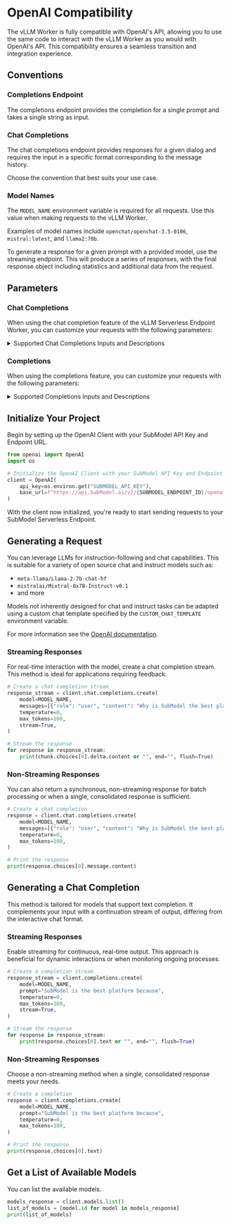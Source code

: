 # OpenAI Compatibility

The vLLM Worker is fully compatible with OpenAI's API, allowing you to use the same code to interact with the vLLM Worker as you would with OpenAI's API. This compatibility ensures a seamless transition and integration experience.

## Conventions

### Completions Endpoint
The completions endpoint provides the completion for a single prompt and takes a single string as input.

### Chat Completions
The chat completions endpoint provides responses for a given dialog and requires the input in a specific format corresponding to the message history.

Choose the convention that best suits your use case.

### Model Names
The `MODEL_NAME` environment variable is required for all requests. Use this value when making requests to the vLLM Worker.

Examples of model names include `openchat/openchat-3.5-0106`, `mistral:latest`, and `llama2:70b`.

To generate a response for a given prompt with a provided model, use the streaming endpoint. This will produce a series of responses, with the final response object including statistics and additional data from the request.

## Parameters

### Chat Completions
When using the chat completion feature of the vLLM Serverless Endpoint Worker, you can customize your requests with the following parameters:

<details>
<summary>Supported Chat Completions Inputs and Descriptions</summary>

| Parameter | Type | Default Value | Description |
|-----------|------|---------------|-------------|
| `messages` | Union[str, List[Dict[str, str]]] |  | List of messages, where each message is a dictionary with a `role` and `content`. The model's chat template will be applied to the messages automatically, so the model must have one or it should be specified as `CUSTOM_CHAT_TEMPLATE` env var. |
| `model` | str |  | The model repo that you've deployed on your SubModel Serverless Endpoint. If you are unsure what the name is or are baking the model in, use the guide to get the list of available models in the **Examples: Using your SubModel endpoint with OpenAI** section |
| `temperature` | Optional[float] | 0.7 | Float that controls the randomness of the sampling. Lower values make the model more deterministic, while higher values make the model more random. Zero means greedy sampling. |
| `top_p` | Optional[float] | 1.0 | Float that controls the cumulative probability of the top tokens to consider. Must be in (0, 1]. Set to 1 to consider all tokens. |
| `n` | Optional[int] | 1 | Number of output sequences to return for the given prompt. |
| `max_tokens` | Optional[int] | None | Maximum number of tokens to generate per output sequence. |
| `seed` | Optional[int] | None | Random seed to use for the generation. |
| `stop` | Optional[Union[str, List[str]]] | list | List of strings that stop the generation when they are generated. The returned output will not contain the stop strings. |
| `stream` | Optional[bool] | False | Whether to stream or not |
| `presence_penalty` | Optional[float] | 0.0 | Float that penalizes new tokens based on whether they appear in the generated text so far. Values > 0 encourage the model to use new tokens, while values < 0 encourage the model to repeat tokens. |
| `frequency_penalty` | Optional[float] | 0.0 | Float that penalizes new tokens based on their frequency in the generated text so far. Values > 0 encourage the model to use new tokens, while values < 0 encourage the model to repeat tokens. |
| `logit_bias` | Optional[Dict[str, float]] | None | Unsupported by vLLM |
| `user` | Optional[str] | None | Unsupported by vLLM |

### Additional Parameters Supported by vLLM

| Parameter | Type | Default Value | Description |
|-----------|------|---------------|-------------|
| `best_of` | Optional[int] | None | Number of output sequences that are generated from the prompt. From these `best_of` sequences, the top `极sequences are returned. `best_of` must be greater than or equal to `n`. This is treated as the beam width when `use_beam_search` is True. By default, `best_of` is set to `n`. |
| `top_k` | Optional[int] | -1 | Integer that controls the number of top tokens to consider. Set to -1 to consider all tokens. |
| `ignore_eos` | Optional[bool] | False | Whether to ignore the EOS token and continue generating tokens after the EOS token is generated. |
| `use_beam_search` | Optional[bool] | False | Whether to use beam search instead of sampling. |
| `stop_token_ids` | Optional[List[int]] | list | List of tokens that stop the generation when they are generated. The returned output will contain the stop tokens unless the stop tokens are special tokens. |
| `skip_special_tokens` | Optional[bool] | True | Whether to skip special tokens in the output. |
| `spaces_between_special_tokens` | Optional[bool] | True | Whether to add spaces between special tokens in the output. Defaults to True. |
| `add_generation_prompt` | Optional[bool] | True | Read more [here](https://huggingface.co/docs/transformers/main/en/chat_templating#what-are-generation-prompts) |
| `echo` | Optional[bool] | False | Echo back the prompt in addition to the completion |
| `repetition_penalty` | Optional[float] | 1.0 | Float that penalizes new tokens based on whether they appear in the prompt and the generated text so far. Values > 1 encourage the model to use new tokens, while values < 1 encourage the model to repeat tokens. |
| `min_p` | Optional[float] | 0.0 | Float that represents the minimum probability for a token to be considered, relative to the most likely token. Must be in [0, 1]. Set to 0 to disable. |
| `length_penalty` | Optional[float] | 1.0 | Float that penalizes sequences based on their length. Used in beam search. |
| `include_stop_str_in_output` | Optional[bool] | False | Whether to include the stop strings in output text. Defaults to False. |

</details>

### Completions
When using the completions feature, you can customize your requests with the following parameters:

<details>
<summary>Supported Completions Inputs and Descriptions</summary>

| Parameter | Type | Default Value | Description |
|-----------|------|---------------|-------------|
| `model` | str |  | The model repo that you've deployed on your SubModel Serverless Endpoint. If you are unsure what the name is or are baking the model in, use the guide to get the list of available models in the **Examples: Using your SubModel endpoint with OpenAI** section. |
| `prompt` | Union[List[int], List[List[int]], str, List[str]] |  | A string, array of strings, array of tokens, or array of token arrays to be used as the input for the model. |
| `suffix` | Optional[str] | None | A string to be appended to the end of the generated text. |
| `max_tokens` | Optional[int] | 16 | Maximum number of tokens to generate per output sequence. |
| `temperature` | Optional[float] | 1.0 | Float that controls the randomness of the sampling. Lower values make the model more deterministic, while higher values make the model more random. Zero means greedy sampling. |
| `top_p` | Optional[float] | 1.0 | Float that controls the cumulative probability of the top tokens to consider. Must be in (0, 1]. Set to 1 to consider all tokens. |
| `n` | Optional[int] | 1 | Number of output sequences to return for the given prompt. |
| `stream` | Optional[bool] | False | Whether to stream the output. |
| `logprobs` | Optional[int] | None | Number of log probabilities to return per output token. |
| `echo` | Optional[bool] | False | Whether to echo back the prompt in addition to the completion. |
| `stop` | Optional[Union[str, List[str]]] | list | List of strings that stop the generation when they are generated. The returned output will not contain the stop strings. |
| `seed` | Optional[int] | None | Random seed to use for the generation. |
| `presence_penalty` | Optional[float] | 0.0 | Float that penalizes new tokens based on whether they appear in the generated text so far. Values > 0 encourage the model to use new tokens, while values < 0 encourage the model to repeat tokens. |
| `frequency_penalty` | Optional[float] | 0.0 | Float that penalizes new tokens based on their frequency in the generated text so far. Values > 0 encourage the model to use new tokens, while values < 0 encourage the model to repeat tokens. |
| `best_of` | Optional[int] | None | Number of output sequences that are generated from the prompt. From these `best_of` sequences, the top `n` sequences are returned. `best_of` must be greater than or equal to `n`. This parameter influences the diversity of the output. |
| `logit_bias` | Optional[Dict[str, float]] | None | Dictionary of token IDs to biases. |
| `user` | Optional[str] | None | User identifier for personalizing responses. (Unsupported by vLLM) |

### Additional Parameters Supported by vLLM

| Parameter | Type | Default Value | Description |
|-----------|------|---------------|-------------|
| `top_k` | Optional[int] | -1 | Integer that controls the number of top tokens to consider. Set to -1 to consider all tokens. |
| `ignore_eos` | Optional[bool] | False | Whether to ignore the End Of Sentence token and continue generating tokens after the EOS token is generated. |
| `use_beam_search` | Optional[bool] | False | Whether to use beam search instead of sampling for generating outputs. |
| `stop_token_ids` | Optional[List[int]] | list | List of tokens that stop the generation when they are generated. The returned output will contain the stop tokens unless the stop tokens are special tokens. |
| `skip_special_tokens` | Optional[bool] | True | Whether to skip special tokens in the output. |
| `spaces_between_special_tokens` | Optional[bool] | True | Whether to add spaces between special tokens in the output. Defaults to True. |
| `repetition_penalty` | Optional[float] | 1.0 | Float that penalizes new tokens based on whether they appear in the prompt and the generated text so far. Values > 1 encourage the model to use new tokens, while values < 1 encourage the model to repeat tokens. |
| `min_p` | Optional[float] | 0.0 | Float that represents the minimum probability for a token to be considered, relative to the most likely token. Must be in [0, 1]. Set to 0 to disable. |
| `length_penalty` | Optional[float] | 1.0 | Float that penalizes sequences based on their length. Used in beam search. |
| `include_stop_str_in_output` | Optional[bool] | False | Whether to include the stop strings in output text. Defaults to False. |

</details>

## Initialize Your Project

Begin by setting up the OpenAI Client with your SubModel API Key and Endpoint URL.

```python
from openai import OpenAI
import os

# Initialize the OpenAI Client with your SubModel API Key and Endpoint URL
client = OpenAI(
    api_key=os.environ.get("SUBMODEL_API_KEY"),
    base_url=f"https://api.SubModel.ai/v2/{SUBMODEL_ENDPOINT_ID}/openai/v1",
)
```

With the client now initialized, you're ready to start sending requests to your SubModel Serverless Endpoint.

## Generating a Request

You can leverage LLMs for instruction-following and chat capabilities. This is suitable for a variety of open source chat and instruct models such as:

- `meta-llama/Llama-2-7b-chat-hf`
- `mistralai/Mixtral-8x7B-Instruct-v0.1`
- and more

Models not inherently designed for chat and instruct tasks can be adapted using a custom chat template specified by the `CUSTOM_CHAT_TEMPLATE` environment variable.

For more information see the [OpenAI documentation](https://platform.openai.com/docs/guides/text-generation).

### Streaming Responses

For real-time interaction with the model, create a chat completion stream. This method is ideal for applications requiring feedback.

```python
# Create a chat completion stream
response_stream = client.chat.completions.create(
    model=MODEL_NAME,
    messages=[{"role": "user", "content": "Why is SubModel the best platform?"}],
    temperature=0,
    max_tokens=100,
    stream=True,
)

# Stream the response
for response in response_stream:
    print(chunk.choices[0].delta.content or "", end="", flush=True)
```

### Non-Streaming Responses

You can also return a synchronous, non-streaming response for batch processing or when a single, consolidated response is sufficient.

```python
# Create a chat completion
response = client.chat.completions.create(
    model=MODEL_NAME,
    messages=[{"role": "user", "content": "Why is SubModel the best platform?"}],
    temperature=0,
    max_tokens=100,
)

# Print the response
print(response.choices[0].message.content)
```

## Generating a Chat Completion

This method is tailored for models that support text completion. It complements your input with a continuation stream of output, differing from the interactive chat format.

### Streaming Responses

Enable streaming for continuous, real-time output. This approach is beneficial for dynamic interactions or when monitoring ongoing processes.

```python
# Create a completion stream
response_stream = client.completions.create(
    model=MODEL_NAME,
    prompt="SubModel is the best platform because",
    temperature=0,
    max_tokens=100,
    stream=True,
)

# Stream the response
for response in response_stream:
    print(response.choices[0].text or "", end="", flush=True)
```

### Non-Streaming Responses

Choose a non-streaming method when a single, consolidated response meets your needs.

```python
# Create a completion
response = client.completions.create(
    model=MODEL_NAME,
    prompt="SubModel is the best platform because",
    temperature=0,
    max_tokens=100,
)

# Print the response
print(response.choices[0].text)
```

## Get a List of Available Models

You can list the available models.

```python
models_response = client.models.list()
list_of_models = [model.id for model in models_response]
print(list_of_models)
```